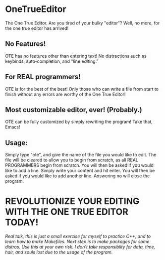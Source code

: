 # OneTrueEditor
The One True Editor.
Are you tired of your bulky "editor"? Well, no more, for the one true editor has arrived!

## No Features!
OTE has no features other than entering text! No distractions such as keybinds, auto-completion, and "line editing."

## For REAL programmers!
OTE is for the best of the best! Only those who can write a file from start to finish without any errors are worthy of the One True Editor!

## Most customizable editor, ever! (Probably.)
OTE can be fully customized by simply rewriting the program! Take that, Emacs!

## Usage:
Simply type "ote", and give the name of the file you would like to edit. The file will be cleared to allow you to begin from scratch, as all REAL PROGRAMMERS begin from scratch. You will then be asked if you would like to add a line. Simply write your content and hit enter. You will then be asked if you would like to add another line. Answering no will close the program.

# REVOLUTIONIZE YOUR EDITING WITH THE ONE TRUE EDITOR TODAY!

*Real talk, this is just a small exercise for myself to practice C++, and to learn how to make Makefiles. Next step is to make packages for some distros. Use this at your own risk. I don't take responsiblity for data, time, hair, and souls lost due to the usage of the program.*
